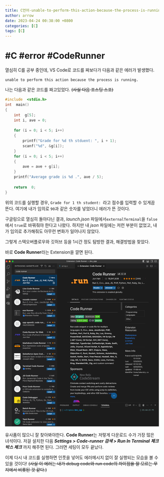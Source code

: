 ```yaml
---
title: C언어-unable-to-perform-this-action-because-the-process-is-running-에러
author: arrow
date: 2023-04-24 00:38:00 +0800
categories: [C]
tags: [C]
---
```


# #C #error #CodeRunner

열심히 C를 공부 중인데, VS Code로 코드를 짜보다가 다음과 같은 에러가 발생했다.

```
unable to perform this action because the process is running.
```

나는 다음과 같은 코드를 짜고있었다. ~~(사실 다음 포스팅 스포)~~

```c
#include  <stdio.h>
int  main()
{
	int  g[5];
	int i, ave = 0;

	for (i = 0; i < 5; i++)
	{
		printf("Grade for %d th stduent: ", i + 1);
		scanf("%d", &g[i]);
	}
	for (i = 0; i < 5; i++)
	{
		ave = ave + g[i];
	}
	printf("Average grade is %d .", ave / 5);

	return  0;
}
```

위의 코드를 실행할 경우, `Grade for 1 th student: `라고 점수를 입력할 수 있게끔 뜬다. 여기에 내가 임의로 `90`과 같은 숫자를 넣었더니 에러가 뜬 것이다.

구글링으로 열심히 돌아다닌 결과, _launch.json_ 파일에서`externalTerminal`을 `false`에서 `true`로 바꿔줘야 한다고 나왔다. 하지만 내 _json_ 파일에는 저런 부분이 없었고, 내가 임의로 추가해줘도 아무런 변화가 일어나지 않았다.

그렇게 스택오버플로우와 깃허브 등을 1시간 정도 탐방한 결과, 해결방법을 찾았다.

바로 **Code Runner**라는 Extension을 깔면 된다.

![enter image description here](https://raw.githubusercontent.com/arrow-economist/imageslibrary/main/coderunner1.png)

유사품이 많으니 잘 찾아봐야한다. **Code Runner**는 저렇게 다운로드 수가 가장 많은 녀석이다. 저걸 설치한 다음 **_Settings > Code-runner 검색 > Run In Terminal 체크박스 체크_** 까지 해주면 된다. 그러면 세팅이 모두 끝났다.

이제 다시 내 코드를 실행하면 인풋을 넣어도 에러메시지 없이 잘 실행되는 모습을 볼 수 있을 것이다!
~~(사실 이 에러는 내가 debug code와 run code의 차이점을 잘 모르는 무지에서 비롯된 것 같다.)~~

<!--stackedit_data:
eyJoaXN0b3J5IjpbMTcxMDYwNTQ3NiwxMTUwMzI2ODEzLC0xOT
YyNjA1OTYwXX0=
-->
